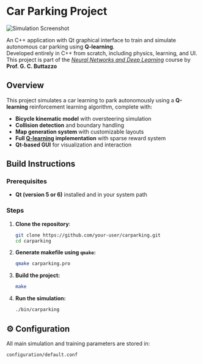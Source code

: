 # Car Parking Project

![Simulation Screenshot](photo.png)

An C++ application with Qt graphical interface to train and simulate autonomous car parking using **Q-learning**.  
Developed entirely in C++ from scratch, including physics, learning, and UI. 
This project is part of the [*Neural Networks and Deep Learning*](http://retis.sssup.it/~giorgio/courses/neural/nn.html) course by **Prof. G. C. Buttazzo**  

## Overview

This project simulates a car learning to park autonomously using a **Q-learning** reinforcement learning algorithm, complete with:

- **Bicycle kinematic model** with oversteering simulation
- **Collision detection** and boundary handling
- **Map generation system** with customizable layouts
- **Full [Q-learning](https://en.wikipedia.org/wiki/Q-learning) implementation** with sparse reward system 
- **Qt-based GUI** for visualization and interaction

##  Build Instructions

### Prerequisites

- **Qt (version 5 or 6)** installed and in your system path

### Steps

1. **Clone the repository**:

    ```sh
    git clone https://github.com/your-user/carparking.git
    cd carparking
    ```

2. **Generate makefile using `qmake`:**

    ```sh
    qmake carparking.pro
    ```

3. **Build the project:**

    ```sh
    make
    ```

4. **Run the simulation:**

    ```sh
    ./bin/carparking
    ```

## ⚙️ Configuration

All main simulation and training parameters are stored in:

```bash
configuration/default.conf
